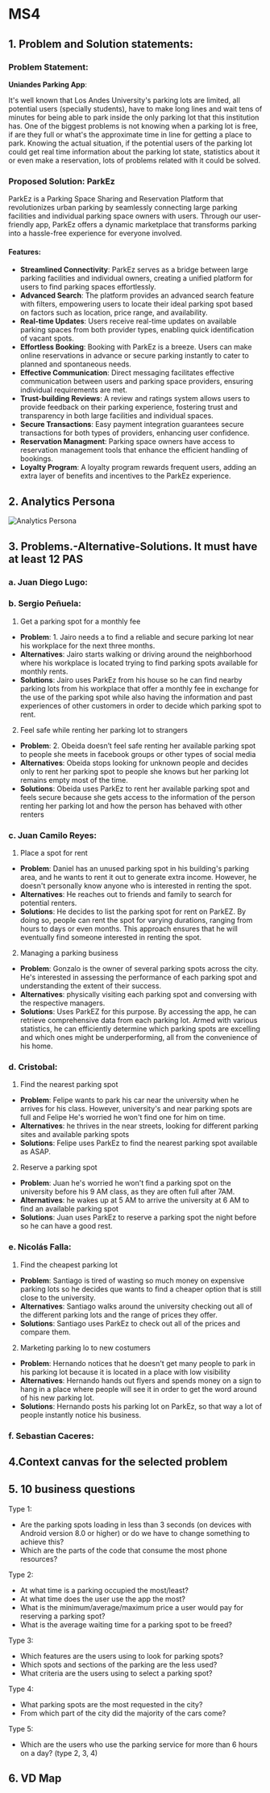 # MS4
## 1. Problem and Solution statements:
### Problem Statement:

**Uniandes Parking App**:

It's well known that Los Andes University's parking lots are limited, all potential users (specially students), have to make long lines and wait tens of minutes for being able to park inside the only parking lot that this institution has. One of the biggest problems is not knowing when a parking lot is free, if are they full or what's the approximate time in line for getting a place to park. 
Knowing the actual situation, if the potential users of the parking lot could get real time information about the parking lot state, statistics about it or even make a reservation, lots of problems related with it could be solved.  

### Proposed Solution:  **ParkEz**

ParkEz is a Parking Space Sharing and Reservation Platform that revolutionizes urban parking by seamlessly connecting large parking facilities and individual parking space owners with users. Through our user-friendly app, ParkEz offers a dynamic marketplace that transforms parking into a hassle-free experience for everyone involved.

#### Features:

* **Streamlined Connectivity**: ParkEz serves as a bridge between large parking facilities and individual owners, creating a unified platform for users to find parking spaces effortlessly.
* **Advanced Search**: The platform provides an advanced search feature with filters, empowering users to locate their ideal parking spot based on factors such as location, price range, and availability.
* **Real-time Updates**: Users receive real-time updates on available parking spaces from both provider types, enabling quick identification of vacant spots.
* **Effortless Booking**: Booking with ParkEz is a breeze. Users can make online reservations in advance or secure parking instantly to cater to planned and spontaneous needs.
* **Effective Communication**: Direct messaging facilitates effective communication between users and parking space providers, ensuring individual requirements are met.
* **Trust-building Reviews**: A review and ratings system allows users to provide feedback on their parking experience, fostering trust and transparency in both large facilities and individual spaces.
* **Secure Transactions**: Easy payment integration guarantees secure transactions for both types of providers, enhancing user confidence.
* **Reservation Managment**: Parking space owners have access to reservation management tools that enhance the efficient handling of bookings.
* **Loyalty Program**: A loyalty program rewards frequent users, adding an extra layer of benefits and incentives to the ParkEz experience.

## 2. Analytics Persona

![Analytics Persona](https://github.com/ISIS3510-202320-Team13/Wiki/blob/main/assets/MS4/Analyticpersona.png)

## 3. Problems.-Alternative-Solutions. It must have at least 12 PAS
  ### a. Juan Diego Lugo:
  
  ### b. Sergio Peñuela:
  
  1. Get a parking spot for a monthly fee
  * **Problem**: 1.	Jairo needs a to find a reliable and secure parking lot near his workplace for the next three months.
  * **Alternatives**: Jairo starts walking or driving around the neighborhood where his workplace is located trying to find parking spots available for monthly rents.
  * **Solutions**: Jairo uses ParkEz from his house so he can find nearby parking lots from his workplace that offer a monthly fee in exchange for the use of the parking spot while also having the information and past experiences of other customers in order to decide which parking spot to rent.
  
  2. Feel safe while renting her parking lot to strangers
  * **Problem**: 2.	Obeida doesn’t feel safe renting her available parking spot to people she meets in facebook groups or other types of social media
  * **Alternatives**: Obeida stops looking for unknown people and decides only to rent her parking spot to people she knows but her parking lot remains empty most of the time.
  * **Solutions**: Obeida uses ParkEz to rent her available parking spot and feels secure because she gets access to the information of the person renting her parking lot and how the person has behaved with other renters 

  ### c. Juan Camilo Reyes:

  1. Place a spot for rent
  * **Problem**: Daniel has an unused parking spot in his building's parking area, and he wants to rent it out to generate extra income. However, he doesn't personally know anyone who is interested in renting the spot.
  * **Alternatives**: He reaches out to friends and family to search for potential renters.
  * **Solutions**: He decides to list the parking spot for rent on ParkEZ. By doing so, people can rent the spot for varying durations, ranging from hours to days or even months. This approach ensures that he will eventually find someone interested in renting the spot.
    
  2. Managing a parking business
  * **Problem**: Gonzalo is the owner of several parking spots across the city. He's interested in assessing the performance of each parking spot and understanding the extent of their success.
  * **Alternatives**: physically visiting each parking spot and conversing with the respective managers.
  * **Solutions**: Uses ParkEZ for this purpose. By accessing the app, he can retrieve comprehensive data from each parking lot. Armed with various statistics, he can efficiently determine which parking spots are excelling and which ones might be underperforming, all from the convenience of his home.
  
  ### d. Cristobal:

  1. Find the nearest parking spot
  * **Problem**: Felipe wants to park his car near the university when he arrives for his class. However, university's and near parking spots are full and Felipe He's worried he won't find one for him on time.
  * **Alternatives**: he thrives in the near streets, looking for different parking sites and available parking spots
  * **Solutions**: Felipe uses ParkEz to find the nearest parking spot available as ASAP.
  
  2. Reserve a parking spot
  * **Problem**: Juan he's worried he won't find a parking spot on the university before his 9 AM class, as they are often full after 7AM.
  * **Alternatives**: he wakes up at 5 AM to arrive the university at 6 AM to find an available parking spot
  * **Solutions**:  Juan uses ParkEz to reserve a parking spot the night before so he can have a good rest.

  ### e. Nicolás Falla:
  
  1. Find the cheapest parking lot
  * **Problem**: Santiago is tired of wasting so much money on expensive parking lots so he decides que wants to find a cheaper option that is still close to the university.
  * **Alternatives**: Santiago walks around the university checking out all of the different parking lots and the range of prices they offer.
  * **Solutions**: Santiago uses ParkEz to check out all of the prices and compare them.
   
  2. Marketing parking lo to new costumers
  * **Problem**: Hernando notices that he doesn't get many people to park in his parking lot because it is located in a place with low visibility
  * **Alternatives**: Hernando hands out flyers and spends money on a sign to hang in a place where people will see it in order to get the word around of his new parking lot.
  * **Solutions**: Hernando posts his parking lot on ParkEz, so that way a lot of people instantly notice his business.
  
  ### f. Sebastian Caceres:

## 4.Context canvas for the selected problem

## 5. 10 business questions

Type 1:
* Are the parking spots loading in less than 3 seconds (on devices with Android version 8.0 or higher) or do we have to change something to achieve this?
* Which are the parts of the code that consume the most phone resources?

Type 2:
* At what time is a parking occupied the most/least? 
* At what time does the user use the app the most?
* What is the minimum/average/maximum price a user would pay for reserving a parking spot?
* What is the average waiting time for a parking spot to be freed?

Type 3:
* Which features are the users using to look for parking spots?
* Which spots and sections of the parking are the less used?
* What criteria are the users using to select a parking spot?

Type 4:
* What parking spots are the most requested in the city?
* From which part of the city did the majority of the cars come?

Type 5:
* Which are the users who use the parking service for more than 6 hours on a day? (type 2, 3, 4)

## 6. VD Map 

